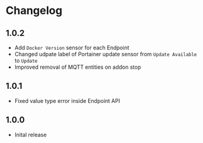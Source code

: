 # Changelog

## 1.0.2
- Add `Docker Version` sensor for each Endpoint
- Changed udpate label of Portainer update sensor from `Update Available` to `Update`
- Improved removal of MQTT entities on addon stop

## 1.0.1
- Fixed value type error inside Endpoint API

## 1.0.0
- Inital release